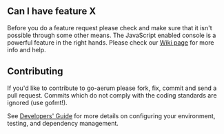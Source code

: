 ## Can I have feature X

Before you do a feature request please check and make sure that it isn't possible
through some other means. The JavaScript enabled console is a powerful feature
in the right hands. Please check our [Wiki page](https://github.com/AERUMTechnology/go-aerum/wiki) for more info
and help.

## Contributing

If you'd like to contribute to go-aerum please fork, fix, commit and
send a pull request. Commits which do not comply with the coding standards
are ignored (use gofmt!).

See [Developers' Guide](https://github.com/AERUMTechnology/go-aerum/wiki/Developers'-Guide)
for more details on configuring your environment, testing, and
dependency management.
